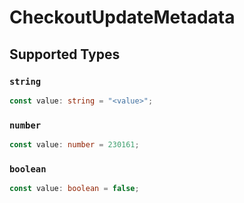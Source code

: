 # CheckoutUpdateMetadata


## Supported Types

### `string`

```typescript
const value: string = "<value>";
```

### `number`

```typescript
const value: number = 230161;
```

### `boolean`

```typescript
const value: boolean = false;
```

